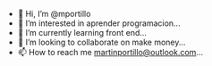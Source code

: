 - 👋 Hi, I’m @mportillo
- 👀 I’m interested in aprender programacion...
- 🌱 I’m currently learning front end...
- 💞️ I’m looking to collaborate on make money...
- 📫 How to reach me martinportillo@outlook.com...

<!---
mportillo/mportillo is a ✨ special ✨ repository because its `README.md` (this file) appears on your GitHub profile.
You can click the Preview link to take a look at your changes.
--->
